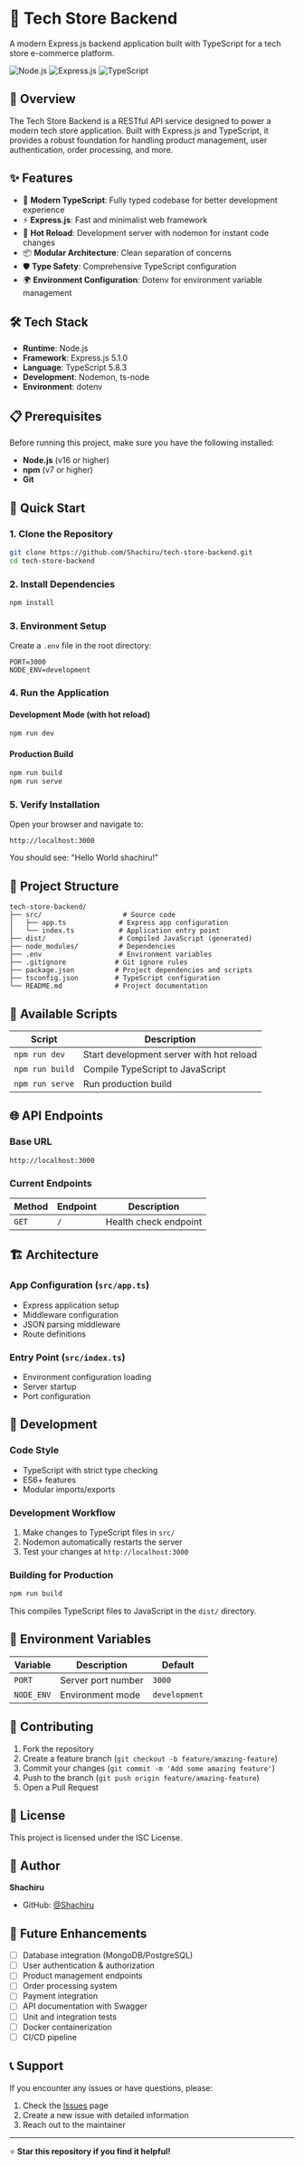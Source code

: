 # 🛒 Tech Store Backend

A modern Express.js backend application built with TypeScript for a tech store e-commerce platform.

![Node.js](https://img.shields.io/badge/Node.js-339933?style=for-the-badge&logo=nodedotjs&logoColor=white)
![Express.js](https://img.shields.io/badge/Express.js-000000?style=for-the-badge&logo=express&logoColor=white)
![TypeScript](https://img.shields.io/badge/TypeScript-007ACC?style=for-the-badge&logo=typescript&logoColor=white)

## 📖 Overview

The Tech Store Backend is a RESTful API service designed to power a modern tech store application. Built with Express.js and TypeScript, it provides a robust foundation for handling product management, user authentication, order processing, and more.

## ✨ Features

- 🚀 **Modern TypeScript**: Fully typed codebase for better development experience
- ⚡ **Express.js**: Fast and minimalist web framework
- 🔧 **Hot Reload**: Development server with nodemon for instant code changes
- 📦 **Modular Architecture**: Clean separation of concerns
- 🛡️ **Type Safety**: Comprehensive TypeScript configuration
- 🌍 **Environment Configuration**: Dotenv for environment variable management

## 🛠️ Tech Stack

- **Runtime**: Node.js
- **Framework**: Express.js 5.1.0
- **Language**: TypeScript 5.8.3
- **Development**: Nodemon, ts-node
- **Environment**: dotenv

## 📋 Prerequisites

Before running this project, make sure you have the following installed:

- **Node.js** (v16 or higher)
- **npm** (v7 or higher)
- **Git**

## 🚀 Quick Start

### 1. Clone the Repository

```bash
git clone https://github.com/Shachiru/tech-store-backend.git
cd tech-store-backend
```

### 2. Install Dependencies

```bash
npm install
```

### 3. Environment Setup

Create a `.env` file in the root directory:

```env
PORT=3000
NODE_ENV=development
```

### 4. Run the Application

#### Development Mode (with hot reload)
```bash
npm run dev
```

#### Production Build
```bash
npm run build
npm run serve
```

### 5. Verify Installation

Open your browser and navigate to:
```
http://localhost:3000
```

You should see: "Hello World shachiru!"

## 📁 Project Structure

```
tech-store-backend/
├── src/                    # Source code
│   ├── app.ts             # Express app configuration
│   └── index.ts           # Application entry point
├── dist/                  # Compiled JavaScript (generated)
├── node_modules/          # Dependencies
├── .env                   # Environment variables
├── .gitignore            # Git ignore rules
├── package.json          # Project dependencies and scripts
├── tsconfig.json         # TypeScript configuration
└── README.md             # Project documentation
```

## 🔧 Available Scripts

| Script | Description |
|--------|-------------|
| `npm run dev` | Start development server with hot reload |
| `npm run build` | Compile TypeScript to JavaScript |
| `npm run serve` | Run production build |

## 🌐 API Endpoints

### Base URL
```
http://localhost:3000
```

### Current Endpoints

| Method | Endpoint | Description |
|--------|----------|-------------|
| `GET` | `/` | Health check endpoint |

## 🏗️ Architecture

### App Configuration (`src/app.ts`)
- Express application setup
- Middleware configuration
- JSON parsing middleware
- Route definitions

### Entry Point (`src/index.ts`)
- Environment configuration loading
- Server startup
- Port configuration

## 🔧 Development

### Code Style
- TypeScript with strict type checking
- ES6+ features
- Modular imports/exports

### Development Workflow
1. Make changes to TypeScript files in `src/`
2. Nodemon automatically restarts the server
3. Test your changes at `http://localhost:3000`

### Building for Production
```bash
npm run build
```
This compiles TypeScript files to JavaScript in the `dist/` directory.

## 📝 Environment Variables

| Variable | Description | Default |
|----------|-------------|---------|
| `PORT` | Server port number | `3000` |
| `NODE_ENV` | Environment mode | `development` |

## 🤝 Contributing

1. Fork the repository
2. Create a feature branch (`git checkout -b feature/amazing-feature`)
3. Commit your changes (`git commit -m 'Add some amazing feature'`)
4. Push to the branch (`git push origin feature/amazing-feature`)
5. Open a Pull Request

## 📄 License

This project is licensed under the ISC License.

## 👤 Author

**Shachiru**
- GitHub: [@Shachiru](https://github.com/Shachiru)

## 🚀 Future Enhancements

- [ ] Database integration (MongoDB/PostgreSQL)
- [ ] User authentication & authorization
- [ ] Product management endpoints
- [ ] Order processing system
- [ ] Payment integration
- [ ] API documentation with Swagger
- [ ] Unit and integration tests
- [ ] Docker containerization
- [ ] CI/CD pipeline

## 📞 Support

If you encounter any issues or have questions, please:
1. Check the [Issues](https://github.com/Shachiru/tech-store-backend/issues) page
2. Create a new issue with detailed information
3. Reach out to the maintainer

---

⭐ **Star this repository if you find it helpful!**
